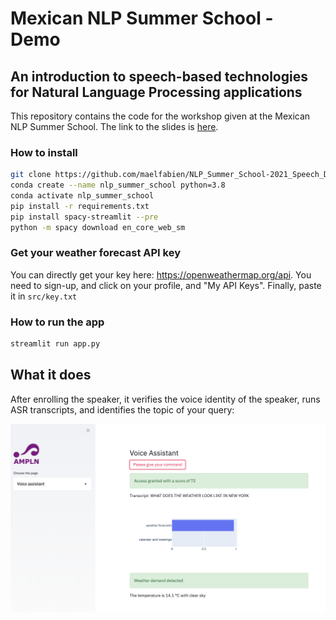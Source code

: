 # Mexican NLP Summer School - Demo

## An introduction to speech-based technologies for Natural Language Processing applications

This repository contains the code for the workshop given at the Mexican NLP Summer School. The link to the slides is [here](https://docs.google.com/presentation/d/1bXqvxy0KQnI3AhsncHj_26p1WdE-UKErplUBJ5BBANI/edit?usp=sharing).

### How to install

```bash
git clone https://github.com/maelfabien/NLP_Summer_School-2021_Speech_Demo
conda create --name nlp_summer_school python=3.8
conda activate nlp_summer_school
pip install -r requirements.txt
pip install spacy-streamlit --pre
python -m spacy download en_core_web_sm
```

### Get your weather forecast API key

You can directly get your key here: https://openweathermap.org/api. You need to sign-up, and click on your profile, and "My API Keys". Finally, paste it in `src/key.txt`

### How to run the app

```bash
streamlit run app.py
```

## What it does

After enrolling the speaker, it verifies the voice identity of the speaker, runs ASR transcripts, and identifies the topic of your query:

![](pictures/demo.png)

